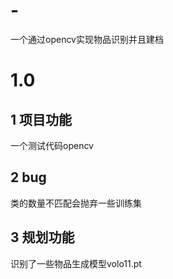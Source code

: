 
# -
一个通过opencv实现物品识别并且建档
#  1.0
## 1 项目功能 
  一个测试代码opencv
## 2 bug
  类的数量不匹配会抛弃一些训练集
## 3 规划功能 
  识别了一些物品生成模型volo11.pt
